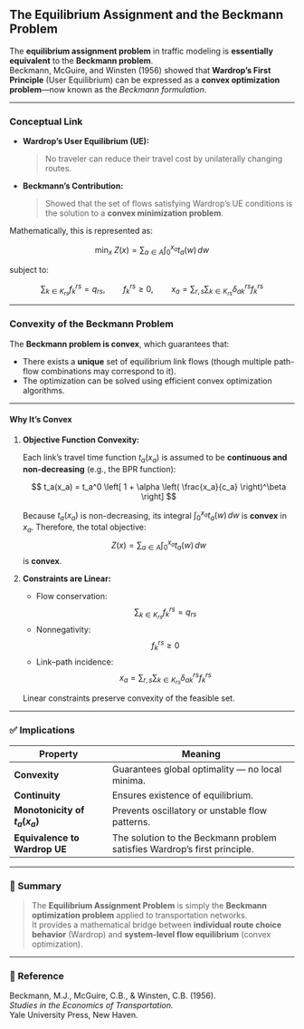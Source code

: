 ## The Equilibrium Assignment and the Beckmann Problem

The **equilibrium assignment problem** in traffic modeling is **essentially equivalent** to the **Beckmann problem**.  
Beckmann, McGuire, and Winsten (1956) showed that **Wardrop’s First Principle** (User Equilibrium) can be expressed as a **convex optimization problem**—now known as the *Beckmann formulation*.

---

### Conceptual Link

- **Wardrop’s User Equilibrium (UE):**
  > No traveler can reduce their travel cost by unilaterally changing routes.

- **Beckmann’s Contribution:**
  > Showed that the set of flows satisfying Wardrop’s UE conditions is the solution to a **convex minimization problem**.

Mathematically, this is represented as:

$$
\min_{x} \; Z(x) = \sum_{a \in A} \int_0^{x_a} t_a(w) \, dw
$$

subject to:

$$
\sum_{k\in K_{rs}} f_k^{rs} = q_{rs}, \qquad 
f_k^{rs} \ge 0, \qquad
x_a = \sum_{r,s} \sum_{k\in K_{rs}} \delta_{a k}^{rs} f_k^{rs}
$$

---

### Convexity of the Beckmann Problem

The **Beckmann problem is convex**, which guarantees that:

- There exists a **unique** set of equilibrium link flows (though multiple path-flow combinations may correspond to it).
- The optimization can be solved using efficient convex optimization algorithms.

---

#### Why It’s Convex

1. **Objective Function Convexity:**

   Each link’s travel time function $t_a(x_a)$ is assumed to be **continuous and non-decreasing** (e.g., the BPR function):

   $$
   t_a(x_a) = t_a^0 \left[ 1 + \alpha \left( \frac{x_a}{c_a} \right)^\beta \right]
   $$

   Because $t_a(x_a)$ is non-decreasing, its integral   $\displaystyle \int_0^{x_a} t_a(w)\,dw$  is **convex** in $x_a$.
   Therefore, the total objective:
   $$
   Z(x) = \sum_{a\in A} \int_0^{x_a} t_a(w)\,dw
   $$
   is **convex**.

2. **Constraints are Linear:**
   - Flow conservation:
     $$
     \sum_{k\in K_{rs}} f_k^{rs} = q_{rs}
     $$
   - Nonnegativity:
     $$
     f_k^{rs} \ge 0
     $$
   - Link–path incidence:
     $$
     x_a = \sum_{r,s}\sum_{k\in K_{rs}} \delta_{a k}^{rs} f_k^{rs}
     $$

   Linear constraints preserve convexity of the feasible set.

---

### ✅ Implications

| Property | Meaning |
|-----------|----------|
| **Convexity** | Guarantees global optimality — no local minima. |
| **Continuity** | Ensures existence of equilibrium. |
| **Monotonicity of $t_a(x_a)$** | Prevents oscillatory or unstable flow patterns. |
| **Equivalence to Wardrop UE** | The solution to the Beckmann problem satisfies Wardrop’s first principle. |

---

### 🔗 Summary

> The **Equilibrium Assignment Problem** is simply the **Beckmann optimization problem** applied to transportation networks.  
> It provides a mathematical bridge between **individual route choice behavior** (Wardrop) and **system-level flow equilibrium** (convex optimization).

---

### 📘 Reference

Beckmann, M.J., McGuire, C.B., & Winsten, C.B. (1956).  
*Studies in the Economics of Transportation.*  
Yale University Press, New Haven.

